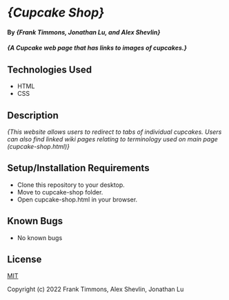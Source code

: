 # _{Cupcake Shop}_

#### By _**{Frank Timmons, Jonathan Lu, and Alex Shevlin}**_

#### _{A Cupcake web page that has links to images of cupcakes.}_

## Technologies Used

* HTML
* CSS

## Description

_{This website allows users to redirect to tabs of individual cupcakes. Users can also find linked wiki pages relating to terminology used on main page (cupcake-shop.html)}_

## Setup/Installation Requirements

* Clone this repository to your desktop.
* Move to cupcake-shop folder.
* Open cupcake-shop.html in your browser.

## Known Bugs

* No known bugs

## License

[MIT](cupcake-shop/LICENSE)

Copyright (c) 2022 Frank Timmons, Alex Shevlin, Jonathan Lu
